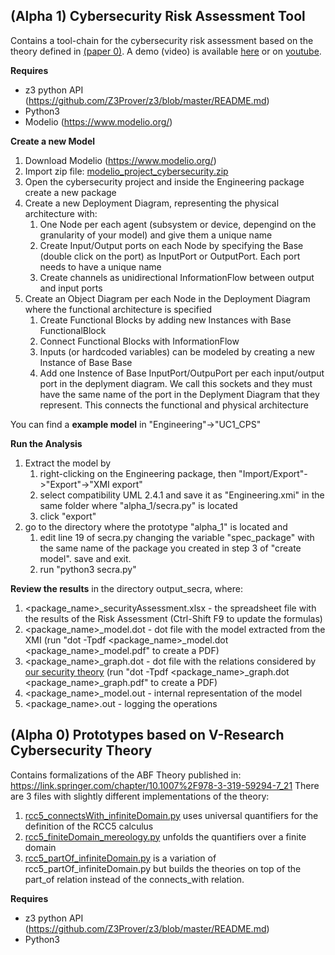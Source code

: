 ## (Alpha 1) Cybersecurity Risk Assessment Tool

Contains a tool-chain for the cybersecurity risk assessment based on the theory defined in [(paper 0)](../reports).
A demo (video) is available [here](../presentations/v-research_riskassessment_alpha1_demo_full_sub.m4v) or on [youtube](https://www.youtube.com/channel/UCmkVAd_HLXoE0OoDymGG7gw).

**Requires**
- z3 python API (https://github.com/Z3Prover/z3/blob/master/README.md)
- Python3
- Modelio (https://www.modelio.org/)

**Create a new Model**
1. Download Modelio (https://www.modelio.org/)
2. Import zip file: [modelio_project_cybersecurity.zip](./alpha_1/modelio_project_cybersecurity.zip)
3. Open the cybersecurity project and inside the Engineering package create a new package 
4. Create a new Deployment Diagram, representing the physical architecture with:
    1. One Node per each agent (subsystem or device, depengind on the granularity of your model) and give them a unique name
    2. Create Input/Output ports on each Node by specifying the Base (double click on the port) as InputPort or OutputPort. Each port needs to have a unique name
    3. Create channels as unidirectional InformationFlow between output and input ports
5. Create an Object Diagram per each Node in the Deployment Diagram where the functional architecture is specified
    1. Create Functional Blocks by adding new Instances with Base FunctionalBlock
    2. Connect Functional Blocks with InformationFlow
    3. Inputs (or hardcoded variables) can be modeled by creating a new Instance of Base Base
    4. Add one Instence of Base InputPort/OutpuPort per each input/output port in the deplyment diagram. We call this sockets and they must have the same name of the port in the Deplyment Diagram that they represent. This connects the functional and physical architecture
    
You can find a **example model** in "Engineering"->"UC1_CPS"

**Run the Analysis**
1. Extract the model by 
    1. right-clicking on the Engineering package, then "Import/Export"->"Export"->"XMI export"
    2. select compatibility UML 2.4.1 and save it as "Engineering.xmi" in the same folder where "alpha_1/secra.py" is located
    3. click "export"
2. go to the directory where the prototype "alpha_1" is located and 
    1. edit line 19 of secra.py changing the variable "spec_package" with the same name of the package you created in step 3 of "create model". save and exit.
    2. run "python3 secra.py"

**Review the results** in the directory output_secra, where:
1. <package_name>_securityAssessment.xlsx - the spreadsheet file with the results of the Risk Assessment (Ctrl-Shift F9 to update the formulas)
2. <package_name>_model.dot - dot file with the model extracted from the XMI (run "dot -Tpdf <package_name>_model.dot <package_name>_model.pdf" to create a PDF)
3. <package_name>_graph.dot - dot file with the relations considered by [our security theory](../reports/report_0) (run "dot -Tpdf <package_name>_graph.dot <package_name>_graph.pdf" to create a PDF)
4. <package_name>_model.out - internal representation of the model
5. <package_name>.out - logging the operations

## (Alpha 0) Prototypes based on V-Research Cybersecurity Theory
Contains formalizations of the ABF Theory published in: https://link.springer.com/chapter/10.1007%2F978-3-319-59294-7_21
There are 3 files with slightly different implementations of the theory:
1. [rcc5_connectsWith_infiniteDomain.py](./alpha_0/rcc5_connectsWith_infiniteDomain.py) uses universal quantifiers for the definition of the RCC5 calculus
2. [rcc5_finiteDomain_mereology.py](./alpha_0/rcc5_finiteDomain_mereology.py) unfolds the quantifiers over a finite domain
3. [rcc5_partOf_infiniteDomain.py](./alpha_0/rcc5_partOf_infiniteDomain.py) is a variation of rcc5_partOf_infiniteDomain.py but builds the theories on top of the part_of relation instead of the connects_with relation.

**Requires**
- z3 python API (https://github.com/Z3Prover/z3/blob/master/README.md)
- Python3

